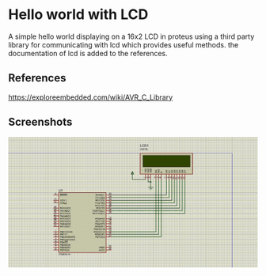 
# Hello world with LCD

A simple hello world displaying on a 16x2 LCD in proteus using a
third party library for communicating with lcd which provides 
useful methods.
the documentation of lcd is added to the references.



## References

https://exploreembedded.com/wiki/AVR_C_Library

  
## Screenshots

![App Screenshot](https://github.com/mohadese-safari/EmbeddedSystemsLab/blob/master/Ex4/part1/hello_world.gif)

  